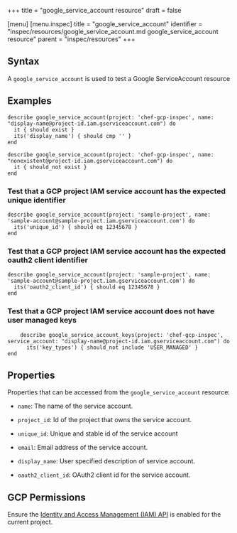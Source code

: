 +++
title = "google_service_account resource"
draft = false

[menu]
  [menu.inspec]
    title = "google_service_account"
    identifier = "inspec/resources/google_service_account.md google_service_account resource"
    parent = "inspec/resources"
+++


## Syntax
A `google_service_account` is used to test a Google ServiceAccount resource

## Examples
```
describe google_service_account(project: 'chef-gcp-inspec', name: "display-name@project-id.iam.gserviceaccount.com") do
  it { should exist }
  its('display_name') { should cmp '' }
end

describe google_service_account(project: 'chef-gcp-inspec', name: "nonexistent@project-id.iam.gserviceaccount.com") do
  it { should_not exist }
end
```

### Test that a GCP project IAM service account has the expected unique identifier

    describe google_service_account(project: 'sample-project', name: 'sample-account@sample-project.iam.gserviceaccount.com') do
      its('unique_id') { should eq 12345678 }
    end

### Test that a GCP project IAM service account has the expected oauth2 client identifier

    describe google_service_account(project: 'sample-project', name: 'sample-account@sample-project.iam.gserviceaccount.com') do
      its('oauth2_client_id') { should eq 12345678 }
    end

### Test that a GCP project IAM service account does not have user managed keys

		describe google_service_account_keys(project: 'chef-gcp-inspec', service_account: "display-name@project-id.iam.gserviceaccount.com") do
		  its('key_types') { should_not include 'USER_MANAGED' }
    end

## Properties
Properties that can be accessed from the `google_service_account` resource:


  * `name`: The name of the service account.

  * `project_id`: Id of the project that owns the service account.

  * `unique_id`: Unique and stable id of the service account

  * `email`: Email address of the service account.

  * `display_name`: User specified description of service account.

  * `oauth2_client_id`: OAuth2 client id for the service account.


## GCP Permissions

Ensure the [Identity and Access Management (IAM) API](https://console.cloud.google.com/apis/library/iam.googleapis.com/) is enabled for the current project.
